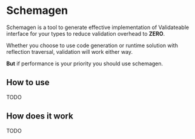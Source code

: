 # Schemagen

Schemagen is a tool to generate effective implementation of Validateable
interface for your types to reduce validation overhead to **ZERO**.

Whether you choose to use code generation or runtime solution with reflection traversal, validation will work either way.

**But** if performance is your priority you should use schemagen.

## How to use

TODO

## How does it work

TODO
